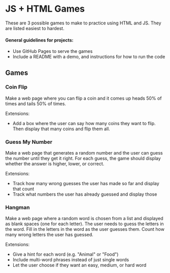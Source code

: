 # JS + HTML Games

These are 3 possible games to make to practice using HTML and JS. They are listed easiest to hardest.

#### General guidelines for projects:
- Use GitHub Pages to serve the games
- Include a README with a demo, and instructions for how to run the code

## Games

### Coin Flip
Make a web page where you can flip a coin and it comes up heads 50% of times and tails 50% of times.

Extensions:
- Add a box where the user can say how many coins they want to flip. Then display that many coins and flip them all.

### Guess My Number
Make a web page that generates a random number and the user can guess the number until they get it right. 
For each guess, the game should display whether the answer is higher, lower, or correct.

Extensions:
- Track how many wrong guesses the user has made so far and display that count
- Track what numbers the user has already guessed and display those 

### Hangman
Make a web page where a random word is chosen from a list and displayed as blank spaces (one for each letter). 
The user needs to guess the letters in the word. Fill in the letters in the word as the user guesses them.
Count how many wrong letters the user has guessed.

Extensions:
- Give a hint for each word (e.g. "Animal" or "Food")
- Include multi-word phrases instead of just single words
- Let the user choose if they want an easy, medium, or hard word

